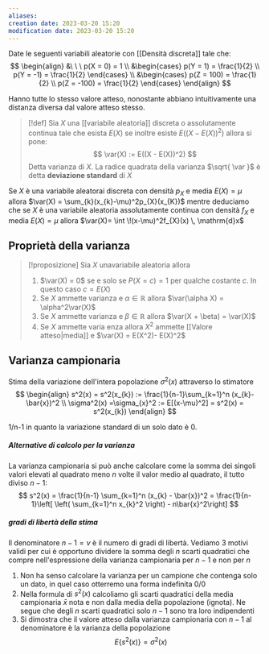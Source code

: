 ```yaml
---
aliases: 
creation date: 2023-03-20 15:20
modification date: 2023-03-20 15:20
---
```

Date le seguenti variabili aleatorie con [[Densità discreta]]  tale che:
$$ \begin{align}
&\ \ \ p(X = 0) = 1 \\
&\begin{cases}
p(Y = 1) = \frac{1}{2} \\
p(Y = -1) = \frac{1}{2}
\end{cases} \\
&\begin{cases}
p(Z = 100) = \frac{1}{2} \\
p(Z = -100) = \frac{1}{2}
\end{cases}
\end{align} $$

Hanno tutte lo stesso valore atteso, nonostante abbiano intuitivamente una distanza diversa dal valore atteso stesso.
>[!def]
>Sia $X$ una [[variabile aleatoria]] discreta o assolutamente continua tale che esista $E(X)$ se inoltre esiste $E((X - E(X))^2)$ allora si pone:
> $$
>\var(X) := E((X - E(X))^2)
>$$
>Detta varianza di $X$. La radice quadrata della varianza $\sqrt{ \var }$ è detta **deviazione standard** di $X$

Se $X$ è una variabile aleatorai discreta con densità $p_{X}$ e media $E(X) = \mu$ allora $\var(X) = \sum_{k}(x_{k}-\mu)^2p_{X}(x_{K})$ mentre deduciamo che se $X$ è una variabile aleatoria assolutamente continua con densità $f_{X}$ e media $E(X) = \mu$ allora $\var(X)= \int  \!(x-\mu)^2f_{X}(x) \, \mathrm{d}x$

## Proprietà della varianza

>[!proposizione]
>Sia $X$ unavariabile aleatoria allora
>1. $\var(X) = 0$ se e solo se $P(X = c) =1$ per qualche costante $c$. In questo caso $c = E(X)$
>2. Se $X$ ammette varianza e $\alpha \in \mathbb{R}$ allora $\var(\alpha X) = \alpha^2\var(X)$
>3. Se $X$ ammette varianza e $\beta \in \mathbb{R}$ allora $\var(X + \beta) = \var(X)$
>4. Se $X$ ammette varia enza allora $X^2$ ammette [[Valore atteso|media]] e $\var(X) = E(X^2)- E(X)^2$

## Varianza campionaria
Stima della variazione dell'intera popolazione $\sigma^2(x)$ attraverso lo stimatore
$$ \begin{align}
s^2(x) = s^2(x_{k}) := \frac{1}{n-1}\sum_{k=1}^n (x_{k}-\bar{x})^2 \\
\sigma^2(x) =\sigma_{x}^2 := E[(x-\mu)^2] = s^2(x) = s^2(x_{k})
\end{align} $$

1/n-1 in quanto la variazione standard di un solo dato è 0.

##### Alternative di calcolo per la varianza
La varianza campionaria si può anche calcolare come la somma dei singoli valori elevati al quadrato meno $n$ volte il valor medio al quadrato, il tutto diviso $n-1$:
$$ s^2(x) = \frac{1}{n-1} \sum_{k=1}^n (x_{k} - \bar{x})^2 = \frac{1}{n-1}\left[ \left( \sum_{k=1}^n x_{k}^2 \right) - n\bar{x}^2\right] $$


##### gradi di libertà della stima
Il denominatore $n-1 = \nu$ è il numero di gradi di libertà.
Vediamo 3 motivi validi per cui è opportuno dividere la somma degli $n$ scarti quadratici che compre nell'espressione della varianza campionaria per $n-1$ e non per $n$

1. Non ha senso calcolare la varianza per un campione che contenga solo un dato, in quel caso otterremo una forma indefinita $0 / 0$
2. Nella formula di $s^2(x)$ calcoliamo gli scarti quadratici della media campionaria $\bar{x}$ nota e non dalla media della popolazione (ignota). Ne segue che degli $n$ scarti quadratici solo $n-1$ sono tra loro indipendenti
3. Si dimostra che il valore atteso dalla varianza campionaria con $n-1$ al denominatore è la varianza della popolazione
   $$ E \{ s^2 (x) \} = \sigma^2(x) $$
   